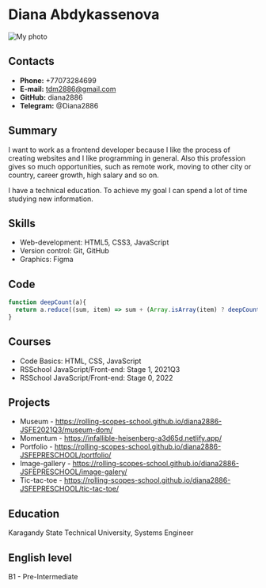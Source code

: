 # Diana Abdykassenova

![My photo](/img/photo.jpg)

## Contacts

- **Phone:** +77073284699
- **E-mail:** tdm2886@gmail.com
- **GitHub:** diana2886
- **Telegram:** @Diana2886

## Summary

I want to work as a frontend developer because I like the process of creating websites and I like programming in general. Also this profession gives so much opportunities, such as remote work, moving to other city or country, career growth, high salary and so on.

I have a technical education. To achieve my goal I can spend a lot of time studying new information.

## Skills

- Web-development: HTML5, CSS3, JavaScript
- Version control: Git, GitHub
- Graphics: Figma

## Code

```javascript
function deepCount(a){
  return a.reduce((sum, item) => sum + (Array.isArray(item) ? deepCount(item) : 0), a.length);
}
```

## Courses

- Code Basics: HTML, CSS, JavaScript
- RSSchool JavaScript/Front-end: Stage 1, 2021Q3
- RSSchool JavaScript/Front-end: Stage 0, 2022

## Projects

- Museum - https://rolling-scopes-school.github.io/diana2886-JSFE2021Q3/museum-dom/
- Momentum - https://infallible-heisenberg-a3d65d.netlify.app/
- Portfolio - https://rolling-scopes-school.github.io/diana2886-JSFEPRESCHOOL/portfolio/
- Image-gallery - https://rolling-scopes-school.github.io/diana2886-JSFEPRESCHOOL/image-galery/
- Tic-tac-toe - https://rolling-scopes-school.github.io/diana2886-JSFEPRESCHOOL/tic-tac-toe/

## Education

Karagandy State Technical University, Systems Engineer

## English level

B1 - Pre-Intermediate